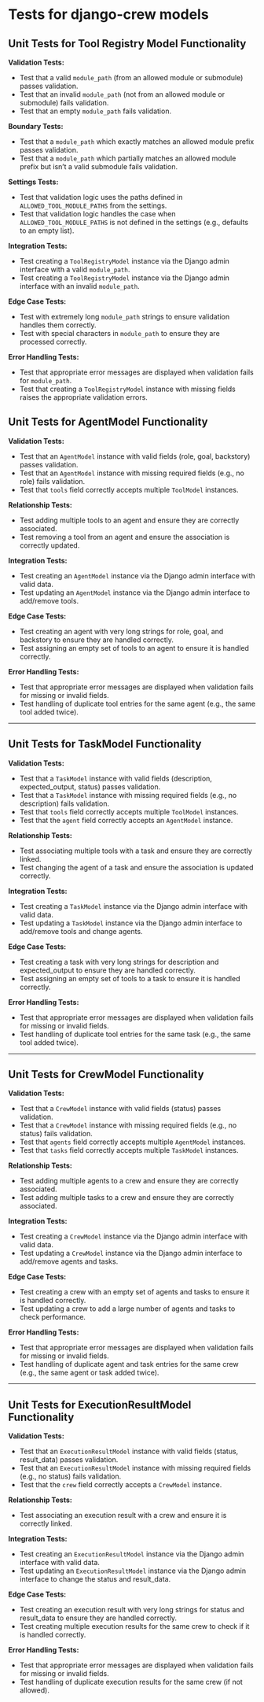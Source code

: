 # Tests for django-crew models

## Unit Tests for Tool Registry Model Functionality

**Validation Tests:**

- Test that a valid `module_path` (from an allowed module or submodule) passes validation.
- Test that an invalid `module_path` (not from an allowed module or submodule) fails validation.
- Test that an empty `module_path` fails validation.

**Boundary Tests:**

- Test that a `module_path` which exactly matches an allowed module prefix passes validation.
- Test that a `module_path` which partially matches an allowed module prefix but isn’t a valid submodule fails validation.

**Settings Tests:**

- Test that validation logic uses the paths defined in `ALLOWED_TOOL_MODULE_PATHS` from the settings.
- Test that validation logic handles the case when `ALLOWED_TOOL_MODULE_PATHS` is not defined in the settings (e.g., defaults to an empty list).

**Integration Tests:**

- Test creating a `ToolRegistryModel` instance via the Django admin interface with a valid `module_path`.
- Test creating a `ToolRegistryModel` instance via the Django admin interface with an invalid `module_path`.

**Edge Case Tests:**

- Test with extremely long `module_path` strings to ensure validation handles them correctly.
- Test with special characters in `module_path` to ensure they are processed correctly.

**Error Handling Tests:**

- Test that appropriate error messages are displayed when validation fails for `module_path`.
- Test that creating a `ToolRegistryModel` instance with missing fields raises the appropriate validation errors.

## Unit Tests for AgentModel Functionality

**Validation Tests:**

- Test that an `AgentModel` instance with valid fields (role, goal, backstory) passes validation.
- Test that an `AgentModel` instance with missing required fields (e.g., no role) fails validation.
- Test that `tools` field correctly accepts multiple `ToolModel` instances.

**Relationship Tests:**

- Test adding multiple tools to an agent and ensure they are correctly associated.
- Test removing a tool from an agent and ensure the association is correctly updated.

**Integration Tests:**

- Test creating an `AgentModel` instance via the Django admin interface with valid data.
- Test updating an `AgentModel` instance via the Django admin interface to add/remove tools.

**Edge Case Tests:**

- Test creating an agent with very long strings for role, goal, and backstory to ensure they are handled correctly.
- Test assigning an empty set of tools to an agent to ensure it is handled correctly.

**Error Handling Tests:**

- Test that appropriate error messages are displayed when validation fails for missing or invalid fields.
- Test handling of duplicate tool entries for the same agent (e.g., the same tool added twice).

---

## Unit Tests for TaskModel Functionality

**Validation Tests:**

- Test that a `TaskModel` instance with valid fields (description, expected_output, status) passes validation.
- Test that a `TaskModel` instance with missing required fields (e.g., no description) fails validation.
- Test that `tools` field correctly accepts multiple `ToolModel` instances.
- Test that the `agent` field correctly accepts an `AgentModel` instance.

**Relationship Tests:**

- Test associating multiple tools with a task and ensure they are correctly linked.
- Test changing the agent of a task and ensure the association is updated correctly.

**Integration Tests:**

- Test creating a `TaskModel` instance via the Django admin interface with valid data.
- Test updating a `TaskModel` instance via the Django admin interface to add/remove tools and change agents.

**Edge Case Tests:**

- Test creating a task with very long strings for description and expected_output to ensure they are handled correctly.
- Test assigning an empty set of tools to a task to ensure it is handled correctly.

**Error Handling Tests:**

- Test that appropriate error messages are displayed when validation fails for missing or invalid fields.
- Test handling of duplicate tool entries for the same task (e.g., the same tool added twice).

---

## Unit Tests for CrewModel Functionality

**Validation Tests:**

- Test that a `CrewModel` instance with valid fields (status) passes validation.
- Test that a `CrewModel` instance with missing required fields (e.g., no status) fails validation.
- Test that `agents` field correctly accepts multiple `AgentModel` instances.
- Test that `tasks` field correctly accepts multiple `TaskModel` instances.

**Relationship Tests:**

- Test adding multiple agents to a crew and ensure they are correctly associated.
- Test adding multiple tasks to a crew and ensure they are correctly associated.

**Integration Tests:**

- Test creating a `CrewModel` instance via the Django admin interface with valid data.
- Test updating a `CrewModel` instance via the Django admin interface to add/remove agents and tasks.

**Edge Case Tests:**

- Test creating a crew with an empty set of agents and tasks to ensure it is handled correctly.
- Test updating a crew to add a large number of agents and tasks to check performance.

**Error Handling Tests:**

- Test that appropriate error messages are displayed when validation fails for missing or invalid fields.
- Test handling of duplicate agent and task entries for the same crew (e.g., the same agent or task added twice).

---

## Unit Tests for ExecutionResultModel Functionality

**Validation Tests:**

- Test that an `ExecutionResultModel` instance with valid fields (status, result_data) passes validation.
- Test that an `ExecutionResultModel` instance with missing required fields (e.g., no status) fails validation.
- Test that the `crew` field correctly accepts a `CrewModel` instance.

**Relationship Tests:**

- Test associating an execution result with a crew and ensure it is correctly linked.

**Integration Tests:**

- Test creating an `ExecutionResultModel` instance via the Django admin interface with valid data.
- Test updating an `ExecutionResultModel` instance via the Django admin interface to change the status and result_data.

**Edge Case Tests:**

- Test creating an execution result with very long strings for status and result_data to ensure they are handled correctly.
- Test creating multiple execution results for the same crew to check if it is handled correctly.

**Error Handling Tests:**

- Test that appropriate error messages are displayed when validation fails for missing or invalid fields.
- Test handling of duplicate execution results for the same crew (if not allowed).
